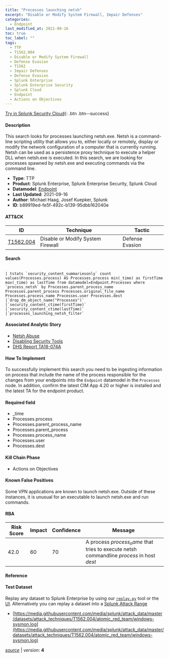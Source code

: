 ```yaml
---
title: "Processes launching netsh"
excerpt: "Disable or Modify System Firewall, Impair Defenses"
categories:
  - Endpoint
last_modified_at: 2021-09-16
toc: true
toc_label: ""
tags:
  - TTP
  - T1562.004
  - Disable or Modify System Firewall
  - Defense Evasion
  - T1562
  - Impair Defenses
  - Defense Evasion
  - Splunk Enterprise
  - Splunk Enterprise Security
  - Splunk Cloud
  - Endpoint
  - Actions on Objectives
---
```




[Try in Splunk Security Cloud](https://www.splunk.com/en_us/cyber-security.html){: .btn .btn--success}

#### Description

This search looks for processes launching netsh.exe. Netsh is a command-line scripting utility that allows you to, either locally or remotely, display or modify the network configuration of a computer that is currently running. Netsh can be used as a persistence proxy technique to execute a helper DLL when netsh.exe is executed. In this search, we are looking for processes spawned by netsh.exe and executing commands via the command line.

- **Type**: TTP
- **Product**: Splunk Enterprise, Splunk Enterprise Security, Splunk Cloud
- **Datamodel**: [Endpoint](https://docs.splunk.com/Documentation/CIM/latest/User/Endpoint)
- **Last Updated**: 2021-09-16
- **Author**: Michael Haag, Josef Kuepker, Splunk
- **ID**: b89919ed-fe5f-492c-b139-95dbb162040e


#### ATT&CK

| ID          | Technique   | Tactic         |
| ----------- | ----------- | -------------- |
| [T1562.004](https://attack.mitre.org/techniques/T1562/004/) | Disable or Modify System Firewall | Defense Evasion || [T1562](https://attack.mitre.org/techniques/T1562/) | Impair Defenses | Defense Evasion |



#### Search

```

| tstats `security_content_summariesonly` count values(Processes.process) AS Processes.process min(_time) as firstTime max(_time) as lastTime from datamodel=Endpoint.Processes where `process_netsh` by Processes.parent_process_name Processes.parent_process Processes.original_file_name Processes.process_name Processes.user Processes.dest 
|`drop_dm_object_name("Processes")` 
|`security_content_ctime(firstTime)` 
|`security_content_ctime(lastTime)` 
|`processes_launching_netsh_filter`
```

#### Associated Analytic Story
* [Netsh Abuse](/stories/netsh_abuse)
* [Disabling Security Tools](/stories/disabling_security_tools)
* [DHS Report TA18-074A](/stories/dhs_report_ta18-074a)


#### How To Implement
To successfully implement this search you need to be ingesting information on process that include the name of the process responsible for the changes from your endpoints into the `Endpoint` datamodel in the `Processes` node. In addition, confirm the latest CIM App 4.20 or higher is installed and the latest TA for the endpoint product.

#### Required field
* _time
* Processes.process
* Processes.parent_process_name
* Processes.parent_process
* Processes.process_name
* Processes.user
* Processes.dest


#### Kill Chain Phase
* Actions on Objectives


#### Known False Positives
Some VPN applications are known to launch netsh.exe. Outside of these instances, it is unusual for an executable to launch netsh.exe and run commands.



#### RBA

| Risk Score  | Impact      | Confidence   | Message      |
| ----------- | ----------- |--------------|--------------|
| 42.0 | 60 | 70 | A process $process_name$ that tries to execute netsh commandline $process$ in host $dest$ |



#### Reference


#### Test Dataset
Replay any dataset to Splunk Enterprise by using our [`replay.py`](https://github.com/splunk/attack_data#using-replaypy) tool or the [UI](https://github.com/splunk/attack_data#using-ui).
Alternatively you can replay a dataset into a [Splunk Attack Range](https://github.com/splunk/attack_range#replay-dumps-into-attack-range-splunk-server)

* [https://media.githubusercontent.com/media/splunk/attack_data/master/datasets/attack_techniques/T1562.004/atomic_red_team/windows-sysmon.log](https://media.githubusercontent.com/media/splunk/attack_data/master/datasets/attack_techniques/T1562.004/atomic_red_team/windows-sysmon.log)



[*source*](https://github.com/splunk/security_content/tree/develop/detections/endpoint/processes_launching_netsh.yml) \| *version*: **4**